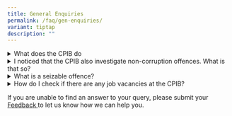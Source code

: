 ```yaml
---
title: General Enquiries
permalink: /faq/gen-enquiries/
variant: tiptap
description: ""
---
```

<div data-type="detailGroup" class="isomer-accordion isomer-accordion-white">
<details class="isomer-details">
<summary>What does the CPIB do</summary>
<div data-type="detailsContent" class="isomer-details-content">
<p>The CPIB is the only agency that is authorised to investigate into corruption
offences.</p>
<p></p>
<p>Besides investigating into corruption offences, the CPIB also aims to
prevent corruption in both the public and private sectors.</p>
</div>
</details>
<details class="isomer-details">
<summary>I noticed that the CPIB also investigate non-corruption offences. What
is that so?</summary>
<div data-type="detailsContent" class="isomer-details-content">
<p>Under the Prevention of Corruption Act 1960, the CPIB is empowered to
investigate non-corruption related seizable offences which are disclosed
in the course of investigating corruption offences.</p>
</div>
</details>
<details class="isomer-details">
<summary>What is a seizable offence?</summary>
<div data-type="detailsContent" class="isomer-details-content">
<p>Seizable offences refer to offences where the persons committing the offences
can be arrested without a warrant of arrest. Non-seizable offences are
those where a warrant of arrest has to be obtained before the arrest can
be made.</p>
</div>
</details>
<details class="isomer-details">
<summary>How do I check if there are any job vacancies at the CPIB?</summary>
<div data-type="detailsContent" class="isomer-details-content">
<p>Available positions will be published on the Careers@Gov portal. If you
are interested in any of the available positions, please submit your application
via the <a href="https://www.careers.gov.sg/" rel="noopener noreferrer nofollow" target="_blank"><u>Careers@Gov</u></a> portal.</p>
</div>
</details>
</div>
<p>If you are unable to find an answer to your query, please submit your
<a href="mailto:info@cpib.gov.sg" rel="noopener noreferrer nofollow" target="_blank"><u>Feedback</u>
</a>to let us know how we can help you.</p>